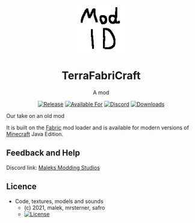 <div align="center">

<img alt="TerraFabriCraft Icon" src="src/main/resources/assets/terrafabricraft/icon.png" width="128">

# TerraFabriCraft

A mod
<!-- todo: replace 494721 with your CurseForge project id -->
[![Release](https://img.shields.io/github/v/release/Maleks-Modding-Studios/Terrafabricraft?style=for-the-badge&include_prereleases&sort=semver)][releases]
[![Available For](https://img.shields.io/badge/dynamic/json?label=Available%20For&style=for-the-badge&color=34aa2f&query=gameVersionLatestFiles%5B0%5D.gameVersion&url=https%3A%2F%2Faddons-ecs.forgesvc.net%2Fapi%2Fv2%2Faddon%2F494721)][curseforge]
<a href="https://discord.gg/b6UWfp4PUv"><img src="https://img.shields.io/discord/854223782171508799?color=5865f2&label=Feedback%20%26%20Help&style=for-the-badge" alt="Discord"></a>
[![Downloads](https://img.shields.io/badge/dynamic/json?label=Downloads&style=for-the-badge&color=f16436&query=downloadCount&url=https%3A%2F%2Faddons-ecs.forgesvc.net%2Fapi%2Fv2%2Faddon%2F494721)][curseforge:files]
</div>

Our take on an old mod

It is built on the [Fabric][fabric] mod loader and is available for modern
versions of [Minecraft][minecraft] Java Edition.

## Feedback and Help

Discord link: [Maleks Modding Studios][contributing]

## Licence

* Code, textures, models and sounds
    - (c) 2021, malek, mrsterner, safro
    - [![License](https://img.shields.io/badge/License-CC0%201.0-cyan.svg?style=flat-square)](https://creativecommons.org/publicdomain/zero/1.0)

[contributing]: https://discord.gg/b6UWfp4PUv
[curseforge]: https://curseforge.com/minecraft/mc-mods/modid/files
[curseforge:files]: https://curseforge.com/minecraft/mc-mods/modid/files
[fabric]: https://fabricmc.net/
[minecraft]: https://minecraft.net/
[releases]: https://github.com/Maleks-Modding-Studios/Terrafabricraft/releases
